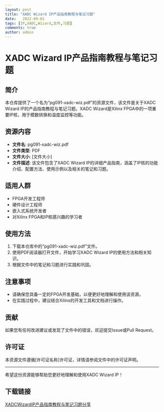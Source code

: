 ```yaml
---
layout: post
title: "XADC Wizard IP产品指南教程与笔记习题"
date:   2022-09-01
tags: [IP,XADC,Wizard,文件,习题]
comments: true
author: admin
---
```

# XADC Wizard IP产品指南教程与笔记习题

## 简介
本仓库提供了一个名为“pg091-xadc-wiz.pdf”的资源文件，该文件是关于XADC Wizard IP的产品指南教程与笔记习题。XADC Wizard是Xilinx FPGA中的一项重要IP核，用于模数转换和温度监控等功能。

## 资源内容
- **文件名**: pg091-xadc-wiz.pdf
- **文件类型**: PDF
- **文件大小**: [文件大小]
- **文件描述**: 该文件包含了XADC Wizard IP的详细产品指南，涵盖了IP核的功能介绍、配置方法、使用示例以及相关的笔记和习题。

## 适用人群
- FPGA开发工程师
- 硬件设计工程师
- 嵌入式系统开发者
- 对Xilinx FPGA和IP核感兴趣的学习者

## 使用方法
1. 下载本仓库中的“pg091-xadc-wiz.pdf”文件。
2. 使用PDF阅读器打开文件，开始学习XADC Wizard IP的使用方法和相关知识。
3. 根据文件中的笔记和习题进行实践和巩固。

## 注意事项
- 请确保您具备一定的FPGA开发基础，以便更好地理解和使用该资源。
- 在实践过程中，建议结合Xilinx的开发工具和文档进行操作。

## 贡献
如果您有任何改进建议或发现了文件中的错误，欢迎提交Issue或Pull Request。

## 许可证
本资源文件遵循[许可证名称]许可证，详情请参阅文件中的许可证声明。

---
希望这份资源能够帮助您更好地理解和使用XADC Wizard IP！

## 下载链接

[XADCWizardIP产品指南教程与笔记习题分享](https://pan.quark.cn/s/8b4e0d6e9caf)